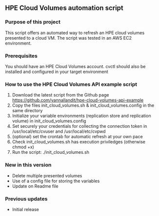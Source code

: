 HPE Cloud Volumes automation script
-----------------------------------

### Purpose of this project
This script offers an automated way to refresh an HPE cloud volumes presented to a cloud VM.
The script was tested in an AWS EC2 environment.

### Prerequisites

You should have an HPE Cloud Volumes account. cvctl should also be installed and configured in your target environment

### How to use the HPE Cloud Volumes API example script

1. Download the latest script from the Github page https://github.com/yannallandit/hpe-cloud-volumes-api-example
2. Copy the files init_cloud_volumes.sh & init_cloud_volumes.config in the same directory
3. Initialize your variable environments (replication store and replication volume) in init_cloud_volumes.config
4. Set securely your credentials for collecting the connection token in /usr/local/etc/cvuser and /usr/local/etc/cvpwd
5. (optional) set the crontab for automatic refresh at your own pace
6. Check init_cloud_volumes.sh has execution priviledges (otherwise chmod +x)
7. Run the script: ./init_cloud_volumes.sh


### New in this version 
- Delete multiple presented volumes 
- Use of a config file for storing the variables
- Update on Readme file

### Previous updates
- Initial release
